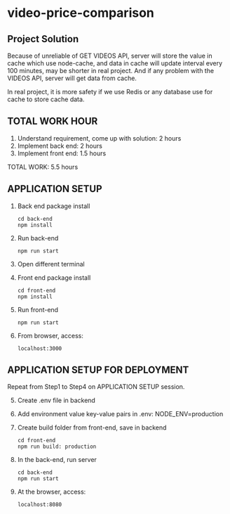 # video-price-comparison

## Project Solution

Because of unreliable of GET VIDEOS API, server will store the value in cache which use node-cache, and data in cache will update interval every 100 minutes, may be shorter in real project. And if any problem with the VIDEOS API, server will get data from cache.

In real project, it is more safety if we use Redis or any database use for cache to store cache data.

## TOTAL WORK HOUR

1. Understand requirement, come up with solution: 2 hours
2. Implement back end: 2 hours
3. Implement front end: 1.5 hours

TOTAL WORK: 5.5 hours

## APPLICATION SETUP

1. Back end package install
   
   ```
   cd back-end
   npm install
    ```
2. Run back-end
   ```
   npm run start
    ```

3. Open different terminal
       
4. Front end package install
   ```
   cd front-end
   npm install
   ```

5. Run front-end
    ```
   npm run start
    ```

6. From browser, access:
   ```
   localhost:3000
    ```

## APPLICATION SETUP FOR DEPLOYMENT
Repeat from Step1 to Step4 on APPLICATION SETUP session.

5. Create .env file in backend

6. Add environment value key-value pairs in .env: NODE_ENV=production

7. Create build folder from front-end, save in backend
    ```
   cd front-end
   npm run build: production
    ``` 
8. In the back-end, run server
    ```
    cd back-end
    npm run start
    ``` 
9. At the browser, access:
   ```
   localhost:8080
    ```    
